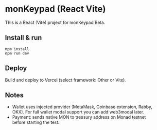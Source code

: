 # monKeypad (React Vite)

This is a React (Vite) project for monKeypad Beta.

## Install & run
```
npm install
npm run dev
```

## Deploy
Build and deploy to Vercel (select framework: Other or Vite).

## Notes
- Wallet uses injected provider (MetaMask, Coinbase extension, Rabby, OKX). For full wallet modal support you can add web3modal later.
- Payment: sends native MON to treasury address on Monad testnet before starting the test.
